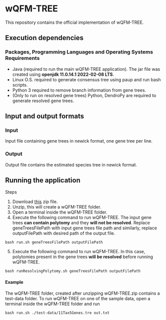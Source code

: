 # wQFM-TREE

This repository contains the official implementation of wQFM-TREE.

## Execution dependencies

### Packages, Programming Languages and Operating Systems Requirements

- Java (required to run the main wQFM-TREE application). The jar file was created using **openjdk 11.0.14.1 2022-02-08 LTS**.
- Linux O.S. required to generate consensus tree using paup and run bash scripts.
- Python 3 required to remove branch information from gene trees.
- (Only to run on resolved gene trees) Python, DendroPy are required to generate resolved gene trees.

## Input and output formats

### Input
Input file containing gene trees in newick format, one gene tree per line.

### Output

Output file contains the estimated species tree in newick format.

## Running the application

Steps
1. Download [this](https://github.com/abdur-rafi/wQFM-TREE/raw/master/wQFM-TREE.zip) zip file.
2. Unzip, this will create a wQFM-TREE folder.
3. Open a terminal inside the wQFM-TREE folder.
4. Execute the following command to run wQFM-TREE. The input gene trees **can contain polytomy** and they **will not be resolved**. Replace geneTreesFilePath with input gene trees file path and similarly, replace outputFilePath with desired path of the output file.
```
bash run.sh geneTreesFilePath outputFilePath
```
5. Execute the following command to run wQFM-TREE. In this case, polytomies present in the gene trees **will be resolved** before running wQFM-TREE.
```
bash runResolvingPolytomy.sh geneTreesFilePath outputFilePath
```

#### Example 
The wQFM-TREE folder, created after unzipping wQFM-TREE.zip contains a test-data folder. To run wQFM-TREE on one of the sample data, open a terminal inside the wQFM-TREE folder and run 
```
bash run.sh ./test-data/11Tax5Genes.tre out.txt
```

